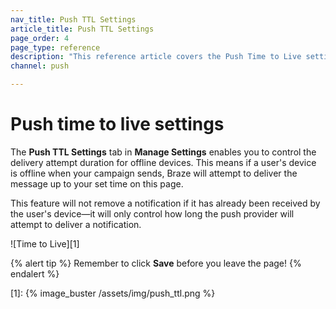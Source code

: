 ```yaml
---
nav_title: Push TTL Settings
article_title: Push TTL Settings
page_order: 4
page_type: reference
description: "This reference article covers the Push Time to Live settings page in the Braze dashboard."
channel: push

---
```


# Push time to live settings

The **Push TTL Settings** tab in **Manage Settings** enables you to control the delivery attempt duration for offline devices. This means if a user's device is offline when your campaign sends, Braze will attempt to deliver the message up to your set time on this page.

This feature will not remove a notification if it has already been received by the user's device—it will only control how long the push provider will attempt to deliver a notification.

![Time to Live][1]

{% alert tip %}
Remember to click **Save** before you leave the page!
{% endalert %}

[1]: {% image_buster /assets/img/push_ttl.png %}
